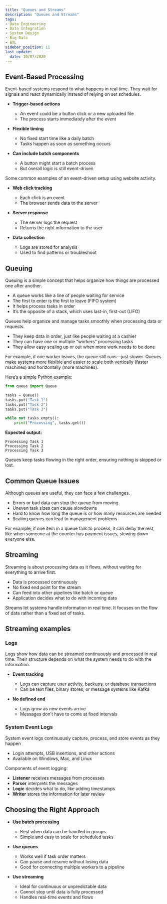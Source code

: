 ```yaml
---
title: "Queues and Streams"
description: "Queues and Streams"
tags: 
- Data Engineering
- Data Integration
- System Design 
- Big Data 
- ETL
sidebar_position: 11
last_update:
  date: 10/07/2020
---
```



## Event-Based Processing

Event-based systems respond to what happens in real time. They wait for signals and react dynamically instead of relying on set schedules.

- **Trigger-based actions**

  - An event could be a button click or a new uploaded file
  - The process starts immediately after the event

- **Flexible timing**

  - No fixed start time like a daily batch
  - Tasks happen as soon as something occurs

- **Can include batch components**

  - A button might start a batch process
  - But overall logic is still event-driven

Some common examples of an event-driven setup using website activity.

- **Web click tracking**

  - Each click is an event
  - The browser sends data to the server

- **Server response**

  - The server logs the request
  - Returns the right information to the user

- **Data collection**

  - Logs are stored for analysis
  - Used to find patterns or troubleshoot



## Queuing

Queuing is a simple concept that helps organize how things are processed one after another.

- A queue works like a line of people waiting for service
- The first to enter is the first to leave (FIFO system)
- It helps process tasks in order
- It’s the opposite of a stack, which uses last-in, first-out (LIFO)

Queues help organize and manage tasks smoothly when processing data or requests.

- They keep data in order, just like people waiting at a cashier
- They can have one or multiple “workers” processing tasks
- They allow easy scaling up or out when more work needs to be done

For example, if one worker leaves, the queue still runs—just slower. Queues make systems more flexible and easier to scale both vertically (faster machines) and horizontally (more machines).

Here’s a simple Python example:

```python
from queue import Queue

tasks = Queue()
tasks.put("Task 1")
tasks.put("Task 2")
tasks.put("Task 3")

while not tasks.empty():
    print("Processing", tasks.get())
```

**Expected output:**

```
Processing Task 1  
Processing Task 2  
Processing Task 3
```

Queues keep tasks flowing in the right order, ensuring nothing is skipped or lost.


## Common Queue Issues

Although queues are useful, they can face a few challenges.

- Errors or bad data can stop the queue from moving
- Uneven task sizes can cause slowdowns
- Hard to know how long the queue is or how many resources are needed
- Scaling queues can lead to management problems

For example, if one item in a queue fails to process, it can delay the rest, like when someone at the counter has payment issues, slowing down everyone else.

## Streaming

Streaming is about processing data as it flows, without waiting for everything to arrive first.

- Data is processed continuously
- No fixed end point for the stream
- Can feed into other pipelines like batch or queue
- Application decides what to do with incoming data

Streams let systems handle information in real time. It focuses on the flow of data rather than a fixed set of tasks.


## Streaming examples

### Logs

Logs show how data can be streamed continuously and processed in real time. Their structure depends on what the system needs to do with the information.

- **Event tracking**

  - Logs can capture user activity, backups, or database transactions
  - Can be text files, binary stores, or message systems like Kafka

- **No defined end**

  - Logs grow as new events arrive
  - Messages don’t have to come at fixed intervals




### System Event Logs

System event logs continuously capture, process, and store events as they happen

- Login attempts, USB insertions, and other actions
- Available on Windows, Mac, and Linux

Components of event logging:

- **Listener** receives messages from processes
- **Parser** interprets the messages
- **Logic** decides what to do, like adding timestamps
- **Writer** stores the information for later review



## Choosing the Right Approach

- **Use batch processing**

  - Best when data can be handled in groups
  - Simple and easy to scale for scheduled tasks

- **Use queues**

  - Works well if task order matters
  - Can pause and resume without losing data
  - Good for connecting multiple workers to a pipeline

- **Use streaming**

  - Ideal for continuous or unpredictable data
  - Cannot stop until data is fully processed
  - Handles real-time events and flows
